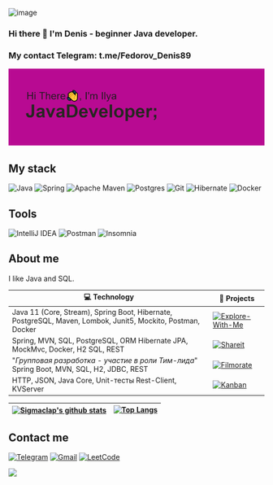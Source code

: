 ![image](https://user-images.githubusercontent.com/6633808/160689302-3fe5e5d4-ba24-4525-8ed1-a8351ccbc0ef.png)
### Hi there 👋 I'm Denis - beginner Java developer.
### My contact Telegram: t.me/Fedorov_Denis89

![Описание](https://github.com/sigmaclap/sigmaclap/blob/main/header.png?raw=true)
## My stack
![Java](https://img.shields.io/badge/java-%23ED8B00.svg?style=for-the-badge&logo=openjdk&logoColor=white)
![Spring](https://img.shields.io/badge/spring-%236DB33F.svg?style=for-the-badge&logo=spring&logoColor=white)
![Apache Maven](https://img.shields.io/badge/Apache%20Maven-C71A36?style=for-the-badge&logo=Apache%20Maven&logoColor=white)
![Postgres](https://img.shields.io/badge/postgres-%23316192.svg?style=for-the-badge&logo=postgresql&logoColor=white) 
![Git](https://img.shields.io/badge/git-%23F05033.svg?style=for-the-badge&logo=git&logoColor=white) 
![Hibernate](https://img.shields.io/badge/Hibernate-59666C?style=for-the-badge&logo=Hibernate&logoColor=white)
![Docker](https://img.shields.io/badge/docker-%230db7ed.svg?style=for-the-badge&logo=docker&logoColor=white)
## Tools
![IntelliJ IDEA](https://img.shields.io/badge/IntelliJIDEA-000000.svg?style=for-the-badge&logo=intellij-idea&logoColor=white)
![Postman](https://img.shields.io/badge/Postman-FF6C37?style=for-the-badge&logo=postman&logoColor=white)
![Insomnia](https://img.shields.io/badge/Insomnia-black?style=for-the-badge&logo=insomnia&logoColor=5849BE)


## About me
I like Java and SQL.

| 💻 **Technology** | 🚀 **Projects** |
| - | - |
| Java 11 (Core, Stream), Spring Boot, Hibernate, PostgreSQL, Maven, Lombok, Junit5, Mockito, Postman, Docker| [![Explore-With-Me](https://img.shields.io/static/v1?label=&message=Explore-With-Me&color=000605&logo=github&logoColor=FFFFFF&labelColor=000605)](https://github.com/DenisFedorov777/java-explore-with-me) |
| Spring, MVN, SQL, PostgreSQL, ORM Hibernate JPA, MockMvc, Docker, H2 SQL, REST | [![Shareit](https://img.shields.io/static/v1?label=&message=ShareIt&color=000605&logo=github&logoColor=FFFFFF&labelColor=000605)](https://github.com/DenisFedorov777/java-shareit) |
| "*Групповая разработка - участие в роли Тим-лида*" Spring Boot, MVN, SQL, H2, JDBC, REST | [![Filmorate](https://img.shields.io/static/v1?label=&message=Filmorate&color=000605&logo=github&logoColor=FFFFFF&labelColor=000605)](https://github.com/DenisFedorov777/java-filmorate) |
| HTTP, JSON, Java Core, Unit-тесты Rest-Client, KVServer | [![Kanban](https://img.shields.io/static/v1?label=&message=Kanban&color=000605&logo=github&logoColor=FFFFFF&labelColor=000605)](https://github.com/DenisFedorov777/java-kanban) |

| <a href="https://github.com/DenisFedorov777/github-readme-stats"><img align="center" src="https://github-readme-stats.vercel.app/api?username=sigmaclap&show_icons=true&include_all_commits=true&theme=dracula&hide_border=true" alt="Sigmaclap's github stats" /></a> |[![Top Langs](https://github-readme-stats.vercel.app/api/top-langs/?username=DenisFedorov777&layout=compact&theme=dracula)](https://github.com/DenisFedorov777/github-readme-stats) |
| ------------- | ------------- |

## Contact me
[![Telegram](https://img.shields.io/badge/-Telegram-blue?style=for-the-badge&logo=telegram&logoColor=white)](https://t.me/Fedorov_Denis89) 
[![Gmail](https://img.shields.io/badge/Gmail-D14836?style=for-the-badge&logo=gmail&logoColor=white)](mailto:vet63@bk.ru)
[![LeetCode](https://img.shields.io/badge/LeetCode-000000?style=for-the-badge&logo=LeetCode&logoColor=#d16c06)](https://leetcode.com/DenisFedorov777/)

![](https://komarev.com/ghpvc/?username=DenisFedorov777)
